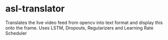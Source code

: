 # asl-translator
Translates the live video feed from opencv into text format and display this onto the frame. Uses LSTM, Dropouts, Regularizers and Learning Rate Scheduler
